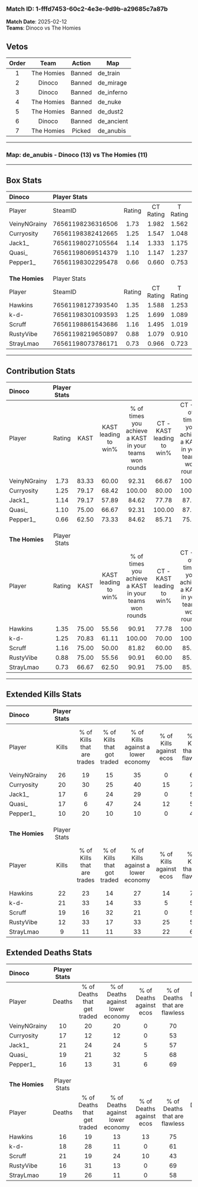 ### Match ID: 1-fffd7453-60c2-4e3e-9d9b-a29685c7a87b  
**Match Date**: 2025-02-12  
**Teams**: Dinoco vs The Homies  

## Vetos  

| Order | Team | Action | Map |
| :---: | :--: | :----: | --- |
| 1 | The Homies | Banned | de_train |
| 2 | Dinoco | Banned | de_mirage |
| 3 | Dinoco | Banned | de_inferno |
| 4 | The Homies | Banned | de_nuke |
| 5 | The Homies | Banned | de_dust2 |
| 6 | Dinoco | Banned | de_ancient |
| 7 | The Homies | Picked | de_anubis |

---  

### **Map**: de_anubis - Dinoco (13) vs The Homies (11)  
---  

## Box Stats  

| **Dinoco**     | Player Stats      |        |           |          |       |      |       |         |        |      |     |
| :- | :- | :-: | :-: | :-: | :-: | :-: | :-: | :-: | :-: | :-: | :-: |
| Player         | SteamID           | Rating | CT Rating | T Rating | KAST  | ADR  | Kills | Assists | Deaths | K/D  | HS% |
| VeinyNGrainy   | 76561198236316506 |  1.73  |   1.982   |  1.562   | 83.33 | 98.3 |  26   |    7    |   10   | 2.60 | 42  |
| Curryosity     | 76561198382412665 |  1.25  |   1.547   |  1.048   | 79.17 | 79.2 |  20   |    4    |   17   | 1.18 | 45  |
| Jack1_         | 76561198027105564 |  1.14  |   1.333   |  1.175   | 79.17 | 98.7 |  17   |   10    |   21   | 0.81 | 70  |
| Quasi_         | 76561198069514379 |  1.10  |   1.147   |  1.237   | 75.00 | 85.2 |  17   |    7    |   19   | 0.89 | 41  |
| Pepper1_       | 76561198302295478 |  0.66  |   0.660   |  0.753   | 62.50 | 39.7 |  10   |    3    |   16   | 0.63 | 10  |
|                |                   |        |           |          |       |      |       |         |        |      |     |
|                |                   |        |           |          |       |      |       |         |        |      |     |
|                |                   |        |           |          |       |      |       |         |        |      |     |
| **The Homies** | Player Stats      |        |           |          |       |      |       |         |        |      |     |
| Player         | SteamID           | Rating | CT Rating | T Rating | KAST  | ADR  | Kills | Assists | Deaths | K/D  | HS% |
| Hawkins        | 76561198127393540 |  1.35  |   1.588   |  1.253   | 75.00 | 86.8 |  22   |    6    |   16   | 1.38 | 45  |
| k-d-           | 76561198301093593 |  1.25  |   1.699   |  1.089   | 70.83 | 89.5 |  21   |    7    |   18   | 1.17 | 38  |
| Scruff         | 76561198861543686 |  1.16  |   1.495   |  1.019   | 75.00 | 96.5 |  19   |    7    |   21   | 0.90 | 26  |
| RustyVibe      | 76561198219650897 |  0.88  |   1.079   |  0.910   | 75.00 | 53.2 |  12   |    6    |   16   | 0.75 | 66  |
| StrayLmao      | 76561198073786171 |  0.73  |   0.966   |  0.723   | 66.67 | 73.3 |   9   |   10    |   19   | 0.47 | 55  |
---  

## Contribution Stats  

| **Dinoco**     | Player Stats |       |                      |                                                        |                           |                                                             |                          |                                                            |
| :- | :-: | :-: | :-: | :-: | :-: | :-: | :-: | :-: |
| Player         |    Rating    | KAST  | KAST leading to win% | % of times you achieve a KAST in your teams won rounds | CT - KAST leading to win% | CT - % of times you achieve a KAST in your teams won rounds | T - KAST leading to win% | T - % of times you achieve a KAST in your teams won rounds |
| VeinyNGrainy   |     1.73     | 83.33 |        60.00         |                         92.31                          |           66.67           |                           100.00                            |          50.00           |                           80.00                            |
| Curryosity     |     1.25     | 79.17 |        68.42         |                         100.00                         |           80.00           |                           100.00                            |          55.56           |                           100.00                           |
| Jack1_         |     1.14     | 79.17 |        57.89         |                         84.62                          |           77.78           |                            87.50                            |          40.00           |                           80.00                            |
| Quasi_         |     1.10     | 75.00 |        66.67         |                         92.31                          |          100.00           |                            87.50                            |          45.45           |                           100.00                           |
| Pepper1_       |     0.66     | 62.50 |        73.33         |                         84.62                          |           85.71           |                            75.00                            |          62.50           |                           100.00                           |
|                |              |       |                      |                                                        |                           |                                                             |                          |                                                            |
|                |              |       |                      |                                                        |                           |                                                             |                          |                                                            |
|                |              |       |                      |                                                        |                           |                                                             |                          |                                                            |
| **The Homies** | Player Stats |       |                      |                                                        |                           |                                                             |                          |                                                            |
| Player         |    Rating    | KAST  | KAST leading to win% | % of times you achieve a KAST in your teams won rounds | CT - KAST leading to win% | CT - % of times you achieve a KAST in your teams won rounds | T - KAST leading to win% | T - % of times you achieve a KAST in your teams won rounds |
| Hawkins        |     1.35     | 75.00 |        55.56         |                         90.91                          |           77.78           |                           100.00                            |          33.33           |                           75.00                            |
| k-d-           |     1.25     | 70.83 |        61.11         |                         100.00                         |           70.00           |                           100.00                            |          50.00           |                           100.00                           |
| Scruff         |     1.16     | 75.00 |        50.00         |                         81.82                          |           60.00           |                            85.71                            |          37.50           |                           75.00                            |
| RustyVibe      |     0.88     | 75.00 |        55.56         |                         90.91                          |           60.00           |                            85.71                            |          50.00           |                           100.00                           |
| StrayLmao      |     0.73     | 66.67 |        62.50         |                         90.91                          |           75.00           |                            85.71                            |          50.00           |                           100.00                           |
---  

## Extended Kills Stats  

| **Dinoco**     | Player Stats |                            |                            |                                    |                         |                              |                                 |                                       |                    |           |
| :- | :-: | :-: | :-: | :-: | :-: | :-: | :-: | :-: | :-: | :-: |
| Player         |    Kills     | % of Kills that are trades | % of Kills that got traded | % of Kills against a lower economy | % of Kills against ecos | % of Kills that are flawless | % of Kills that are close duels | % of Kills that are assisted by flash | Pistol Round Kills | AWP Kills |
| VeinyNGrainy   |      26      |             19             |             15             |                 35                 |            0            |              62              |                8                |                   0                   |         1          |     1     |
| Curryosity     |      20      |             30             |             25             |                 40                 |           15            |              70              |                5                |                   5                   |         4          |     0     |
| Jack1_         |      17      |             6              |             24             |                 29                 |            0            |              59              |               18                |                   0                   |         1          |     0     |
| Quasi_         |      17      |             6              |             47             |                 24                 |           12            |              59              |                0                |                   6                   |         0          |     2     |
| Pepper1_       |      10      |             20             |             10             |                 10                 |            0            |              40              |                0                |                   0                   |         0          |     1     |
|                |              |                            |                            |                                    |                         |                              |                                 |                                       |                    |           |
|                |              |                            |                            |                                    |                         |                              |                                 |                                       |                    |           |
|                |              |                            |                            |                                    |                         |                              |                                 |                                       |                    |           |
| **The Homies** | Player Stats |                            |                            |                                    |                         |                              |                                 |                                       |                    |           |
| Player         |    Kills     | % of Kills that are trades | % of Kills that got traded | % of Kills against a lower economy | % of Kills against ecos | % of Kills that are flawless | % of Kills that are close duels | % of Kills that are assisted by flash | Pistol Round Kills | AWP Kills |
| Hawkins        |      22      |             23             |             14             |                 27                 |           14            |              77              |                0                |                   9                   |         2          |     5     |
| k-d-           |      21      |             33             |             14             |                 33                 |            5            |              57              |                5                |                  10                   |         0          |     0     |
| Scruff         |      19      |             16             |             32             |                 21                 |            0            |              58              |                0                |                   5                   |         1          |     0     |
| RustyVibe      |      12      |             33             |             17             |                 33                 |           25            |              50              |                8                |                   0                   |         0          |     1     |
| StrayLmao      |      9       |             11             |             11             |                 33                 |           22            |              67              |                0                |                   0                   |         3          |     0     |
## Extended Deaths Stats  

| **Dinoco**     | Player Stats |                             |                                   |                          |                               |                            |                           |               |
| :- | :-: | :-: | :-: | :-: | :-: | :-: | :-: | :-: |
| Player         |    Deaths    | % of Deaths that get traded | % of Deaths against lower economy | % of Deaths against ecos | % of Deaths that are flawless | % of Deaths that are close | % of Deaths while blinded | Deaths to AWP |
| VeinyNGrainy   |      10      |             20              |                20                 |            0             |              70               |             0              |            20             |       0       |
| Curryosity     |      17      |             12              |                12                 |            0             |              53               |             0              |             0             |       2       |
| Jack1_         |      21      |             24              |                24                 |            5             |              57               |             5              |            14             |       2       |
| Quasi_         |      19      |             21              |                32                 |            5             |              68               |             5              |             0             |       1       |
| Pepper1_       |      16      |             13              |                31                 |            6             |              69               |             0              |             0             |       1       |
|                |              |                             |                                   |                          |                               |                            |                           |               |
|                |              |                             |                                   |                          |                               |                            |                           |               |
|                |              |                             |                                   |                          |                               |                            |                           |               |
| **The Homies** | Player Stats |                             |                                   |                          |                               |                            |                           |               |
| Player         |    Deaths    | % of Deaths that get traded | % of Deaths against lower economy | % of Deaths against ecos | % of Deaths that are flawless | % of Deaths that are close | % of Deaths while blinded | Deaths to AWP |
| Hawkins        |      16      |             19              |                13                 |            13            |              75               |             6              |             0             |       1       |
| k-d-           |      18      |             28              |                11                 |            0             |              61               |             0              |             0             |       0       |
| Scruff         |      21      |             19              |                24                 |            10            |              43               |             0              |            10             |       2       |
| RustyVibe      |      16      |             31              |                13                 |            0             |              69               |             0              |             0             |       0       |
| StrayLmao      |      19      |             26              |                11                 |            0             |              58               |             26             |             0             |       1       |
